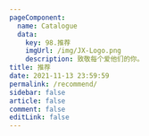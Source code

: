 ```yaml
---
pageComponent: 
  name: Catalogue
  data: 
    key: 98.推荐
    imgUrl: /img/JX-Logo.png
    description: 致敬每个爱他们的你。
title: 推荐
date: 2021-11-13 23:59:59
permalink: /recommend/
sidebar: false
article: false
comment: false
editLink: false
---
```



